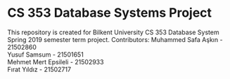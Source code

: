 # CS 353 Database Systems Project
This repository is created for Bilkent University CS 353 Database System Spring 2019 semester term project.
Contributors:
Muhammed Safa Aşkın - 21502860 <br /> 
Yusuf Samsum - 21501651 <br /> 
Mehmet Mert Epsileli - 21502933 <br /> 
Fırat Yıldız - 21502717 <br /> 
